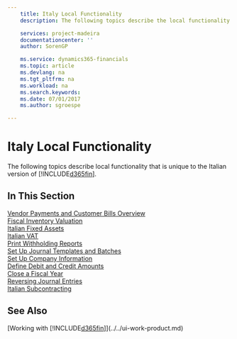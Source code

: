 ```yaml
---
    title: Italy Local Functionality
    description: The following topics describe the local functionality in the Italian version of Dynamics 365, Business edition.

    services: project-madeira
    documentationcenter: ''
    author: SorenGP

    ms.service: dynamics365-financials
    ms.topic: article
    ms.devlang: na
    ms.tgt_pltfrm: na
    ms.workload: na
    ms.search.keywords:
    ms.date: 07/01/2017
    ms.author: sgroespe

---
```

# Italy Local Functionality
The following topics describe local functionality that is unique to the Italian version of [!INCLUDE[d365fin](../../includes/d365fin_md.md)].  

## In This Section  
  [Vendor Payments and Customer Bills Overview](vendor-payments-and-customer-bills-overview.md)  
  [Fiscal Inventory Valuation](fiscal-inventory-valuation.md)  
  [Italian Fixed Assets](italian-fixed-assets.md)  
  [Italian VAT](italian-vat.md)  
  [Print Withholding Reports](how-to-print-withholding-tax-reports.md)  
  [Set Up Journal Templates and Batches](how-to-set-up-journal-templates-and-batches.md)  
  [Set Up Company Information](how-to-set-up-company-information.md)  
  [Define Debit and Credit Amounts](how-to-define-debit-and-credit-amounts.md)  
  [Close a Fiscal Year](how-to-close-a-fiscal-year.md)  
  [Reversing Journal Entries](reversing-journal-entries.md)  
  [Italian Subcontracting](italian-subcontracting.md)  

## See Also
[Working with [!INCLUDE[d365fin](../../includes/d365fin_md.md)]](../../ui-work-product.md)  

